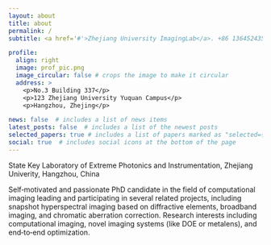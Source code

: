 ```yaml
---
layout: about
title: about
permalink: /
subtitle: <a href='#'>Zhejiang University ImagingLab</a>. +86 13645243585.

profile:
  align: right
  image: prof_pic.png
  image_circular: false # crops the image to make it circular
  address: >
    <p>No.3 Building 337</p>
    <p>123 Zhejiang University Yuquan Campus</p>
    <p>Hangzhou, Zhejing</p>

news: false  # includes a list of news items
latest_posts: false  # includes a list of the newest posts
selected_papers: true # includes a list of papers marked as "selected={true}"
social: true  # includes social icons at the bottom of the page
---
```

State Key Laboratory of Extreme Photonics and Instrumentation, Zhejiang Univerity, Hangzhou, China

Self‑motivated and passionate PhD candidate in the field of computational imaging leading and participating
in several related projects, including snapshot hyperspectral imaging based on diffractive elements, broadband
imaging, and chromatic aberration correction. Research interests including computational imaging,
novel imaging systems (like DOE or metalens), and end‑to‑end optimization.


